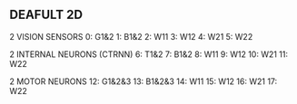 DEAFULT 2D
--------

2 VISION SENSORS
    0: G1&2
    1: B1&2
    2: W11
    3: W12
    4: W21
    5: W22

2 INTERNAL NEURONS (CTRNN)
    6: T1&2
    7: B1&2
    8: W11
    9: W12
   10: W21
   11: W22

2 MOTOR NEURONS
   12: G1&2&3
   13: B1&2&3
   14: W11
   15: W12
   16: W21
   17: W22

